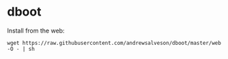 # dboot

Install from the web:
```
wget https://raw.githubusercontent.com/andrewsalveson/dboot/master/web -O - | sh
```
